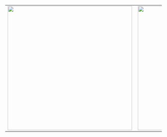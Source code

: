 <center>
<table>
  <tr>
      <td><img width="400px" align="left" src="https://github-readme-stats.vercel.app/api/top-langs/?username=V-Gutierrez&hide=html&layout=compact&theme=cobalt" /></td>
      <td><img width="400px" align="left" src="https://github-readme-stats.vercel.app/api?username=V-Gutierrez&theme=cobalt" /></td>
      <td><iframe width="400px" align="left" src="https://metrics.lecoq.io/about/v-gutierrez" /></td>
    
  </tr>  
   
</table>
</center>
